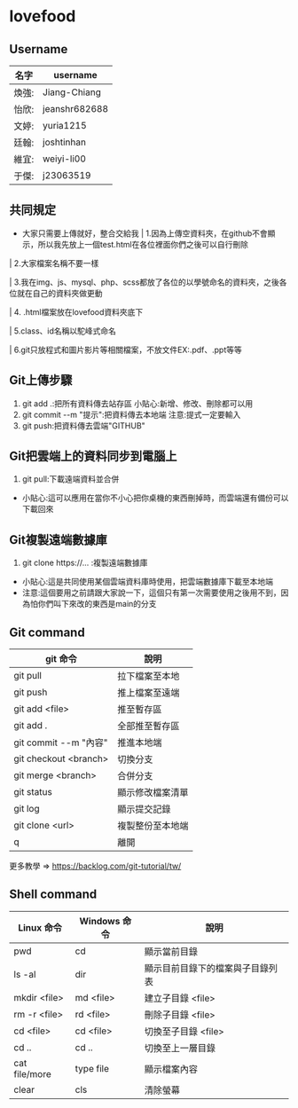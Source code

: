 # lovefood

## Username
| 名字 | username |
| ----- | --------------- |
| 煥強: | Jiang-Chiang |
| 怡欣: | jeanshr682688 |
| 文婷: | yuria1215 |
| 廷翰: | joshtinhan |
| 維宜: | weiyi-li00 |
| 于傑: | j23063519 |

## 共同規定
* 大家只需要上傳就好，整合交給我
| 1.因為上傳空資料夾，在github不會顯示，所以我先放上一個test.html在各位裡面你們之後可以自行刪除

| 2.大家檔案名稱不要一樣

| 3.我在img、js、mysql、php、scss都放了各位的以學號命名的資料夾，之後各位就在自己的資料夾做更動

| 4. .html檔案放在lovefood資料夾底下

| 5.class、id名稱以駝峰式命名

| 6.git只放程式和圖片影片等相關檔案，不放文件EX:.pdf、.ppt等等

## Git上傳步驟
1. git add .:把所有資料傳去站存區 小貼心:新增、修改、刪除都可以用
2. git commit --m "提示":把資料傳去本地端 注意:提式一定要輸入
3. git push:把資料傳去雲端"GITHUB"

## Git把雲端上的資料同步到電腦上
1. git pull:下載遠端資料並合併 

* 小貼心:這可以應用在當你不小心把你桌機的東西刪掉時，而雲端還有備份可以下載回來

## Git複製遠端數據庫
1. git clone https://... :複製遠端數據庫 

* 小貼心:這是共同使用某個雲端資料庫時使用，把雲端數據庫下載至本地端
* 注意:這個要用之前請跟大家說一下，這個只有第一次需要使用之後用不到，因為怕你們叫下來改的東西是main的分支

## Git command

|  git 命令  |  說明  |
| ------ | ------ |
|  git pull | 拉下檔案至本地 |
| git push | 推上檔案至遠端 |
| git add \<file> | 推至暫存區 |git 
| git add . | 全部推至暫存區 |
| git commit --m "內容" | 推進本地端 |
| git checkout \<branch> | 切換分支 |
| git merge \<branch> | 合併分支 |
| git status | 顯示修改檔案清單 |
| git log | 顯示提交記錄 |
| git clone \<url>| 複製整份至本地端 |
| q| 離開|


更多教學 => <https://backlog.com/git-tutorial/tw/>


## Shell command

|   Linux 命令  |  Windows 命令  | 說明 |
| ------ | ------ | ------- |
|  pwd | cd | 顯示當前目錄 |
|  ls -al | dir |  顯示目前目錄下的檔案與子目錄列表 |
|  mkdir \<file> | md \<file> | 建立子目錄 \<file> |
|  rm -r \<file> | rd \<file> | 刪除子目錄 \<file> |
|  cd \<file> | cd \<file> | 切換至子目錄 \<file> |
|  cd .. | cd .. | 切換至上一層目錄 |
|  cat file/more | type file | 顯示檔案內容 |
|  clear | cls | 清除螢幕 |

